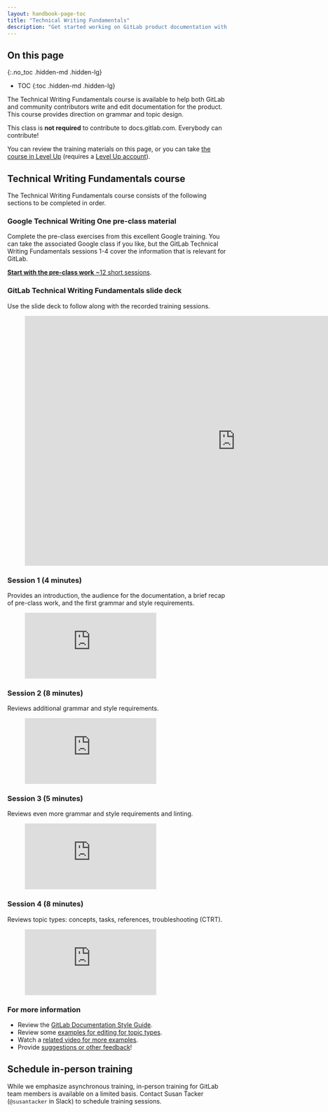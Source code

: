 ```yaml
---
layout: handbook-page-toc
title: "Technical Writing Fundamentals"
description: "Get started working on GitLab product documentation with our Technical Writing Fundamentals."
---
```


## On this page
{:.no_toc .hidden-md .hidden-lg}

- TOC
{:toc .hidden-md .hidden-lg}

The Technical Writing Fundamentals course is available to help both GitLab and community contributors write and edit documentation for the product. This course provides direction on grammar and topic design. 

This class is **not required** to contribute to docs.gitlab.com. Everybody can contribute!

You can review the training materials on this page, or you can take [the course in Level Up](https://levelup.gitlab.com/access/saml/login/internal-team-members?returnTo=https://levelup.gitlab.com/learn/course/gitlab-technical-writing-fundamentals) (requires a [Level Up account](/handbook/people-group/learning-and-development/level-up/)).

## Technical Writing Fundamentals course

The Technical Writing Fundamentals course consists of the following sections to be completed in order. 

### Google Technical Writing One pre-class material

Complete the pre-class exercises from this excellent Google training. You can take the associated Google class if you like, but the GitLab Technical Writing Fundamentals sessions 1-4 cover the information that is relevant for GitLab.

[**Start with the pre-class work** ~12 short sessions](https://developers.google.com/tech-writing/one).

### GitLab Technical Writing Fundamentals slide deck
Use the slide deck to follow along with the recorded training sessions.

<figure class="video_container">
<iframe src="https://docs.google.com/presentation/d/e/2PACX-1vRGaE-gaI_couZMS1WJSAT0o8EGeFrZbrEevN-Z7bXBS1MxumUTk4c1ouERsGUEE0fhbofDY6BWLUIN/embed?start=false&loop=false&delayms=5000" frameborder="0" width="960" height="569" allowfullscreen="true" mozallowfullscreen="true" webkitallowfullscreen="true"></iframe>
</figure>

### Session 1 (4 minutes)

Provides an introduction, the audience for the documentation, a brief recap of pre-class work, and the first grammar and style requirements. 

<figure class="video_container">
  <iframe src="https://www.youtube.com/embed/Bp_ltao_xbA" frameborder="0" allowfullscreen="true"> </iframe>
</figure>
  
### Session 2 (8 minutes)

Reviews additional grammar and style requirements. 

<figure class="video_container">
  <iframe src="https://www.youtube.com/embed/ulFMEOURVR0" frameborder="0" allowfullscreen="true"> </iframe>
</figure>
  
### Session 3 (5 minutes)

Reviews even more grammar and style requirements and linting. 

<figure class="video_container">
  <iframe src="https://www.youtube.com/embed/q_LlUEIJnA0" frameborder="0" allowfullscreen="true"> </iframe>
</figure>

### Session 4 (8 minutes)

Reviews topic types: concepts, tasks, references, troubleshooting (CTRT). 

<figure class="video_container">
  <iframe src="https://www.youtube.com/embed/ZzdE1y7HfzE" frameborder="0" allowfullscreen="true"> </iframe>
</figure>

### For more information

- Review the [GitLab Documentation Style Guide](https://docs.gitlab.com/ee/development/documentation/styleguide/).
- Review some [examples for editing for topic types](https://about.gitlab.com/handbook/product/ux/technical-writing/fundamentals/examples.html).
- Watch a [related video for more examples](https://youtu.be/HehnjPgPWb0). 
- Provide [suggestions or other feedback](https://gitlab.com/gitlab-org/technical-writing/-/issues/445)!

## Schedule in-person training

While we emphasize asynchronous training, in-person training for GitLab team members is available on a limited basis. Contact Susan Tacker (`@susantacker` in Slack) to schedule training sessions.
